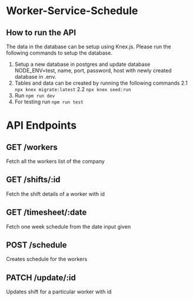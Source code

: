 # Worker-Service-Schedule

## How to run the API

The data in the database can be setup using Knex.js. Please run the following commands to setup the database.

1. Setup a new database in postgres and update database NODE_ENV=test, name, port, password, host with newly created database in .env.
2. Tables and data can be created by running the following commands
   2.1 ```npx knex migrate:latest```
   2.2 ```npx knex seed:run```
3. Run ```npm run dev```
4. For testing run ```npm run test```

# API Endpoints

## GET /workers

Fetch all the workers list of the company

## GET /shifts/:id

Fetch the shift details of a worker with id

## GET /timesheet/:date

Fetch one week schedule from the date input given

## POST /schedule

Creates schedule for the workers

## PATCH /update/:id

Updates shift for a particular worker with id
